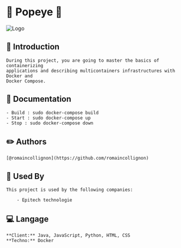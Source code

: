 
# 🐳 Popeye 🐳
![Logo](https://www.1min30.com/wp-content/uploads/2018/04/Embl%C3%A8me-Docker.jpg)


## :rocket: Introduction

    During this project, you are going to master the basics of containerizing
    applications and describing multicontainers infrastructures with Docker and
    Docker Compose.
## 📖 Documentation
    - Build : sudo docker-compose build
    - Start : sudo docker-compose up
    - Stop : sudo docker-compose down

## :pencil2: Authors

    [@romaincollignon](https://github.com/romaincollignon)


## :office: Used By

    This project is used by the following companies:

        - Epitech technologie


## :computer: Langage

    **Client:** Java, JavaScript, Python, HTML, CSS
    **Techno:** Docker

